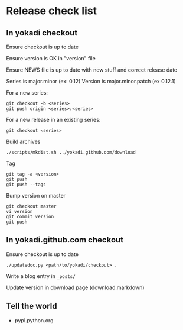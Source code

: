 # Release check list

## In yokadi checkout

Ensure checkout is up to date

Ensure version is OK in "version" file

Ensure NEWS file is up to date with new stuff and correct release date

Series is major.minor (ex: 0.12)
Version is major.minor.patch (ex 0.12.1)

For a new series:

    git checkout -b <series>
    git push origin <series>:<series>

For a new release in an existing series:

    git checkout <series>

Build archives

    ./scripts/mkdist.sh ../yokadi.github.com/download

Tag

    git tag -a <version>
    git push
    git push --tags

Bump version on master

    git checkout master
    vi version
    git commit version
    git push

## In yokadi.github.com checkout

Ensure checkout is up to date

    ./updatedoc.py <path/to/yokadi/checkout> .

Write a blog entry in `_posts/`

Update version in download page (download.markdown)

## Tell the world

- pypi.python.org
